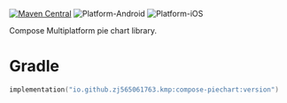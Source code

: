 [![Maven Central](https://img.shields.io/maven-central/v/io.github.zj565061763.kmp/compose-piechart)](https://central.sonatype.com/search?q=g:io.github.zj565061763.kmp+compose-piechart)
![Platform-Android](https://img.shields.io/badge/Platform-Android-brightgreen)
![Platform-iOS](https://img.shields.io/badge/Platform-iOS-brightgreen)

Compose Multiplatform pie chart library.

# Gradle

```kotlin
implementation("io.github.zj565061763.kmp:compose-piechart:version")
```